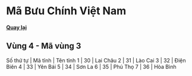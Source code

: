 # Mã Bưu Chính Việt Nam

**[Quay lại](https://khangshirokuma.github.io/MaBuuChinhVietNam/Danh_Sách/Mã_Tỉnh/Theo_Mã_Vùng/)**

## Vùng 4 - Mã vùng 3
  
Số thứ tự | Mã tỉnh | Tên tỉnh
1 | 30 | Lai Châu
2 | 31 | Lào Cai
3 | 32 | Điện Biên
4 | 33 | Yên Bái
5 | 34 | Sơn La
6 | 35 | Phú Thọ
7 | 36 | Hòa Bình
